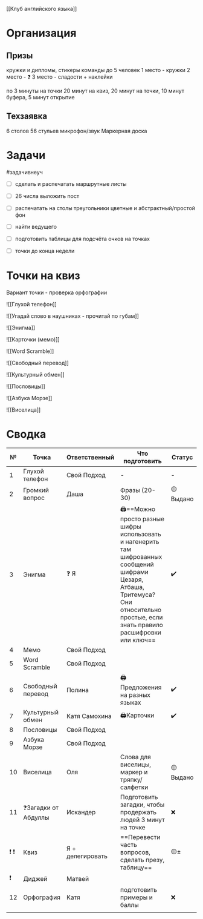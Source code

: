 [[Клуб английского языка]]
# Организация
## Призы
кружки и дипломы, стикеры
команды до 5 человек
1 место - кружки
2 место - ❓ 
3 место - сладости + наклейки

по 3 минуты на точки
20 минут на квиз, 20 минут на точки, 10 минут буфера, 5 минут открытие

## Техзаявка
6 столов
56 стульев
микрофон/звук
Маркерная доска

# Задачи
#задачивнеуч
- [ ] сделать и распечатать маршрутные листы
- [ ] 26 числа выложить пост
- [ ] распечатать на столы треугольники цветные и абстрактный/простой фон
- [ ] найти ведущего 
- [ ] подготовить таблицы для подсчёта очков на точках 
- [ ] точки до конца недели


# Точки на квиз

Вариант точки - проверка орфографии 

![[Глухой телефон]]

![[Угадай слово в наушниках - прочитай по губам]]

![[Энигма]]

![[Карточки (мемо)]]

![[Word Scramble]]

![[Свободный перевод]]

![[Культурный обмен]]

![[Пословицы]]

![[Азбука Морзе]]

![[Виселица]]

# Сводка

| №   | Точка               | Ответственный    | Что подготовить                                                                                                                                                                               | Статус   |
| --- | ------------------- | ---------------- | --------------------------------------------------------------------------------------------------------------------------------------------------------------------------------------------- | -------- |
| 1   | Глухой телефон      | Свой Подход      | -                                                                                                                                                                                             | -        |
| 2   | Громкий вопрос      | Даша             | Фразы (20-30)                                                                                                                                                                                 | 🟡Выдано |
| 3   | Энигма              | ❓ Я              | 🖨==Можно просто разные шифры использовать и нагенерить там шифрованных сообщений шифрами Цезаря, Атбаша, Тритемуса?  <br>Они относительно простые, если знать правило расшифровки или ключ== | ✔️       |
| 4   | Мемо                | Свой Подход      |                                                                                                                                                                                               |          |
| 5   | Word Scramble       | Свой Подход      |                                                                                                                                                                                               |          |
| 6   | Свободный перевод   | Полина           | 🖨Предложения на разных языках                                                                                                                                                                | ✔️       |
| 7   | Культурный обмен    | Катя Самохина    | 🖨Карточки                                                                                                                                                                                    | ✔️       |
| 8   | Пословицы           | Свой Подход      |                                                                                                                                                                                               |          |
| 9   | Азбука Морзе        | Свой Подход      |                                                                                                                                                                                               |          |
| 10  | Виселица            | Оля              | Слова для виселицы, маркер и тряпку/салфетки                                                                                                                                                  | 🟡Выдано |
| 11  | ❓Загадки от Абдуллы | Искандер         | Подготовить загадки, чтобы продержать людей 3 минут на точке                                                                                                                                  | ❌        |
| ❗ ❗ | Квиз                | Я + делегировать | ==Перевести часть вопросов, сделать презу, таблицу==                                                                                                                                          | 🟡±      |
| ❗   | Диджей              | Матвей           |                                                                                                                                                                                               |          |
| 12  | Орфография          | Катя             | подготовить примеры и баллы                                                                                                                                                                   | ❌        |
|     |                     |                  |                                                                                                                                                                                               |          |
